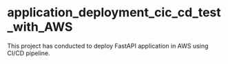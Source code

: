 # application_deployment_cic_cd_test_with_AWS
This project has conducted to deploy FastAPI application in AWS using CI/CD pipeline.

